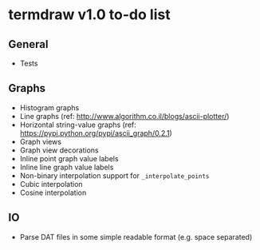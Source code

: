 termdraw v1.0 to-do list
========================

General
-------
+ Tests

Graphs
------
+ Histogram graphs
+ Line graphs (ref: http://www.algorithm.co.il/blogs/ascii-plotter/)
+ Horizontal string-value graphs (ref:
  https://pypi.python.org/pypi/ascii_graph/0.2.1)
+ Graph views
+ Graph view decorations
+ Inline point graph value labels
+ Inline line graph value labels
+ Non-binary interpolation support for `_interpolate_points`
+ Cubic interpolation
+ Cosine interpolation

IO
--
+ Parse DAT files in some simple readable format (e.g. space separated)
